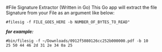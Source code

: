 #File Signature Extractor (Written in Go)
This Go app will extract the file Signature from your File as an argument like below:
```
#filesig -f FILE_GOES_HERE -b NUMBER_OF_BYTES_TO_READ"
```
***for example:***
```
#bin/filesig -f ~/Downloads/0912f5080126cc252b000000.pdf -b 10
25 50 44 46 2d 31 2e 34 0a 25
```
